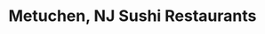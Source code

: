 ---
layout: city
title: Metuchen, NJ Sushi Restaurants
permalink: /new-jersey/metuchen/
stateAbbr: NJ
stateName: New Jersey
cityName: Metuchen
---